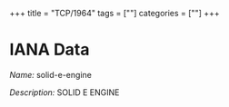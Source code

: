 +++
title = "TCP/1964"
tags = [""]
categories = [""]
+++

# IANA Data

_Name:_ solid-e-engine

_Description:_ SOLID E ENGINE

